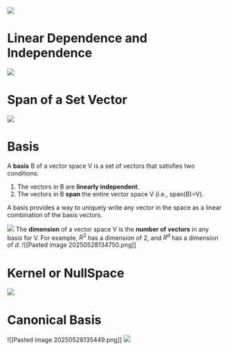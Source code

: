 ![](https://www.youtube.com/watch?v=k7RM-ot2NWY&t=107s)
# Linear Dependence and Independence
![](https://www.youtube.com/watch?v=t-HS7uxNgE4)

# Span of a Set Vector
![](https://www.youtube.com/watch?v=ZvlaIEE7ZC4)


# Basis
A **basis** B of a vector space V is a set of vectors that satisfies two conditions:
1. The vectors in B are **linearly independent**.
2. The vectors in B **span** the entire vector space V (i.e., span(B)=V).

A basis provides a way to uniquely write any vector in the space as a linear combination of the basis vectors.

![](https://www.youtube.com/watch?v=BVnbsO-8So8&list=PLztBpqftvzxWT5z53AxSqkSaWDhAeToDG&index)
The **dimension** of a vector space V is the **number of vectors** in any basis for V. For example, $R^{2}$ has a dimension of $2$, and $R^{d}$ has a dimension of $d$.
![[Pasted image 20250528134750.png]]

# Kernel or NullSpace
![](https://www.youtube.com/watch?v=iApoNPcI5eI)

# Canonical Basis
![[Pasted image 20250528135449.png]]
![](https://www.youtube.com/watch?v=cSsuQbsFsqI&t)
